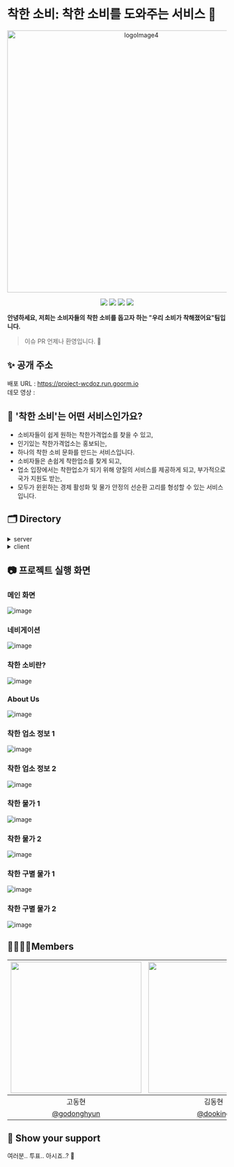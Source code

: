 # 착한 소비: 착한 소비를 도와주는 서비스 💸

<p align="center"><img width="600" alt="logoImage4" src="https://user-images.githubusercontent.com/82928126/118186905-39e0ac00-b479-11eb-80e0-5e522cbdeb29.png"></p>

<p align="center">
  <img src="https://img.shields.io/badge/javascript-ES6+-yellow?logo=javascript" />
  <img src="https://img.shields.io/badge/react-17.0.1-9cf?logo=react" />
  <img src="https://img.shields.io/badge/node.js-v12.19.0-green?logo=node.js" />
  <img src="https://img.shields.io/badge/Express-v4.16.1-9cf?logo=express" />
</p>
<span style="font-weight:600">안녕하세요, 저희는 소비자들의 착한 소비를 돕고자 하는
"우리 소비가 착해졌어요"팀입니다.</span>
</p> 

> 이슈 PR 언제나 환영입니다. 🙌

## ✨ 공개 주소

배포 URL : https://project-wcdoz.run.goorm.io<br>
데모 영상 : 

## 💸 '착한 소비'는 어떤 서비스인가요?
- 소비자들이 쉽게 원하는 착한가격업소를 찾을 수 있고,
- 인기있는 착한가격업소는 홍보되는,
- 하나의 착한 소비 문화를 만드는 서비스입니다.
- 소비자들은 손쉽게 착한업소를 찾게 되고,
- 업소 입장에서는 착한업소가 되기 위해 양질의 서비스를 제공하게 되고, 부가적으로 국가 지원도 받는,
- 모두가 윈윈하는 경제 활성화 및 물가 안정의 선순환 고리를 형성할 수 있는 서비스입니다.

## 🗂 Directory

<details>
<summary>server</summary>
  <div markdown="1">
    
```
🗃 Project Folder  
📁server  
├── app  
├── 📁bin  
│   └── www 
├── 📁stylesheets
├── 📁utils
│   └── constant
└── 📁routes
	├── 📁priceRouter
	├── 📁storeRouter
	├── 📁userRouter
    └── index
```

  </div>
</details>

<details>
<summary>client</summary>
  <div markdown="1">
    
  ```
  📁client  
  ├── 📁public
  │   └── 📁images
  │   └── index.html
  └── 📁src
      ├── App
      ├── 📁api
      ├── 📁components  
      ├── 📁constants
      └── 📁pages
  ```
  
  </div>
</details>

## 📷 프로젝트 실행 화면
### 메인 화면
![image](https://user-images.githubusercontent.com/82928126/118184013-c6896b00-b475-11eb-8dea-5ce5a0465f59.png)
### 네비게이션
![image](https://user-images.githubusercontent.com/82928126/118185310-5a0f6b80-b477-11eb-8d7a-c442480e3712.png)
### 착한 소비란?
![image](https://user-images.githubusercontent.com/82928126/118185454-83c89280-b477-11eb-8e98-71de194d2147.png)
### About Us
![image](https://user-images.githubusercontent.com/82928126/118185563-a65aab80-b477-11eb-8c98-7ccd0917096a.png)
### 착한 업소 정보 1
![image](https://user-images.githubusercontent.com/82928126/118184255-1700c880-b476-11eb-8b90-44caf187d8a0.png)
### 착한 업소 정보 2
![image](https://user-images.githubusercontent.com/82928126/118184602-81196d80-b476-11eb-8e73-270d39699ad9.png)
### 착한 물가 1
![image](https://user-images.githubusercontent.com/82928126/118184738-ab6b2b00-b476-11eb-873f-7bbaa0f2a496.png)
### 착한 물가 2
![image](https://user-images.githubusercontent.com/82928126/118184840-cd64ad80-b476-11eb-9b92-7b04cfc5a393.png)
### 착한 구별 물가 1
![image](https://user-images.githubusercontent.com/82928126/118185157-2b919080-b477-11eb-8bcb-0bf3ab3e05cd.png)
### 착한 구별 물가 2
![image](https://user-images.githubusercontent.com/82928126/118184935-ed946c80-b476-11eb-8438-93c3b29503e0.png)

## 👩‍👩‍👧‍👦Members
|<img src="https://avatars.githubusercontent.com/u/31193997?v=4" width=300/>|<img src="https://avatars.githubusercontent.com/u/60457112?v=4" width=300/>|<img src="https://avatars.githubusercontent.com/u/70363646?v=4" width=300/>|<img src="https://avatars.githubusercontent.com/u/82928126?v=4" width=300/>|<img src="https://avatars.githubusercontent.com/u/14193000?v=4" width=300/>|<img src="https://avatars.githubusercontent.com/u/43122459?v=4" width=300/>|
|:-:|:-:|:-:|:-:|:-:|:-:|
|고동현|김동현|김장영|성인규|이중훈|허승우|
| [@godonghyun](https://github.com/godonghyun) | [@dooking](https://github.com/dooking) | [@longshiine](https://github.com/longshiine) | [@cakenbake](https://github.com/cakenbake) | [@doublehoon](https://github.com/doublehoon) | [@1214sw](https://github.com/1214sw)

## 🌟 Show your support

여러분.. 투표.. 아시죠..? 💖